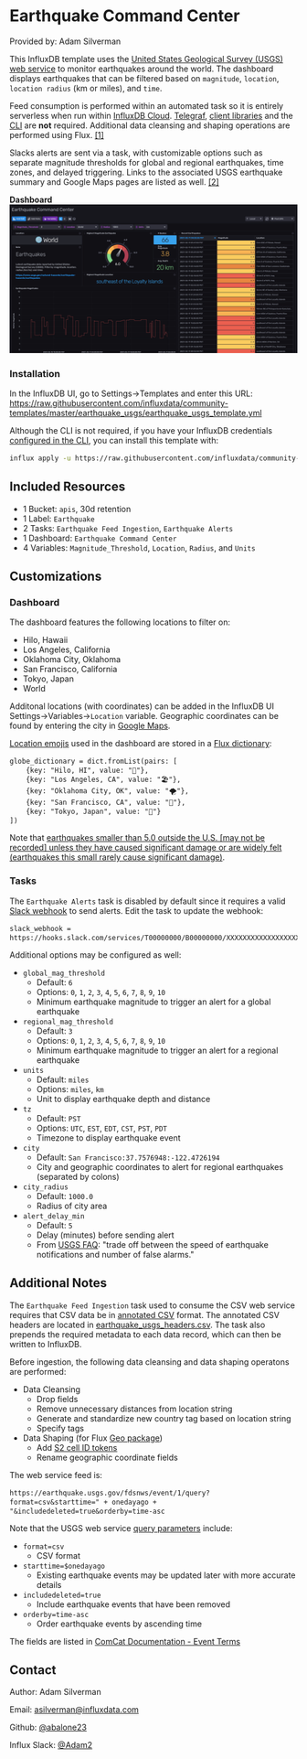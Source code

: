 # Earthquake Command Center

Provided by: Adam Silverman

This InfluxDB template uses the [United States Geological Survey (USGS) web service](https://earthquake.usgs.gov/fdsnws/event/1/) to monitor earthquakes around the world. The dashboard displays earthquakes that can be filtered based on `magnitude`, `location`, `location radius` (km or miles), and `time`.

Feed consumption is performed within an automated task so it is entirely serverless when run within [InfluxDB Cloud](https://www.influxdata.com/products/influxdb-cloud/). [Telegraf](https://www.influxdata.com/time-series-platform/telegraf/), [client libraries](https://docs.influxdata.com/influxdb/cloud/tools/client-libraries/) and the [CLI](https://docs.influxdata.com/influxdb/cloud/tools/clis/) are **not** required. Additional data cleansing and shaping operations are performed using Flux. [[1]](https://www.github.com/influxdata/community-templates/tree/master/earthquake_usgs#additional-notes)

Slacks alerts are sent via a task, with customizable options such as separate magnitude thresholds for global and regional earthquakes, time zones, and delayed triggering. Links to the associated USGS earthquake summary and Google Maps pages are listed as well. [[2]](https://www.github.com/influxdata/community-templates/tree/master/earthquake_usgs#tasks)

**Dashboard**
![Earthquake Monitoring Dashboard](earthquake_monitoring.png)

### Installation
In the InfluxDB UI, go to Settings->Templates and enter this URL: https://raw.githubusercontent.com/influxdata/community-templates/master/earthquake_usgs/earthquake_usgs_template.yml

Although the CLI is not required, if you have your InfluxDB credentials
[configured in the CLI](https://v2.docs.influxdata.com/v2.0/reference/cli/influx/config/),
you can install this template with:

```sh
influx apply -u https://raw.githubusercontent.com/influxdata/community-templates/master/earthquake_usgs/earthquake_usgs_template.yml
```

## Included Resources
  - 1 Bucket: `apis`, 30d retention
  - 1 Label: `Earthquake`
  - 2 Tasks: `Earthquake Feed Ingestion`, `Earthquake Alerts`
  - 1 Dashboard: `Earthquake Command Center`
  - 4 Variables: `Magnitude_Threshold`, `Location`, `Radius`, and `Units`

## Customizations
### Dashboard

The dashboard features the following locations to filter on:
- Hilo, Hawaii
- Los Angeles, California
- Oklahoma City, Oklahoma
- San Francisco, California
- Tokyo, Japan
- World

Additonal locations (with coordinates) can be added in the InfluxDB UI Settings->Variables->`Location` variable. Geographic coordinates can be found by entering the city in [Google Maps](https://www.google.com/maps/).

[Location emojis](https://emojipedia.org/travel-places/) used in the dashboard are stored in a [Flux dictionary](https://docs.influxdata.com/influxdb/v2.0/reference/flux/stdlib/dict/):
```
globe_dictionary = dict.fromList(pairs: [
    {key: "Hilo, HI", value: "🌋"},
    {key: "Los Angeles, CA", value: "🏖️"},
    {key: "Oklahoma City, OK", value: "🌪️"},
    {key: "San Francisco, CA", value: "🌉"},
    {key: "Tokyo, Japan", value: "🗾"}
])
```
Note that [earthquakes smaller than 5.0 outside the U.S. [may not be recorded] unless they have caused significant damage or are widely felt (earthquakes this small rarely cause significant damage)](https://www.usgs.gov/faqs/why-earthquake-was-reportedrecorded-network-x-or-i-felt-not-latest-earthquakes-maplist).

### Tasks
The `Earthquake Alerts` task is disabled by default since it requires a valid [Slack webhook](https://api.slack.com/messaging/webhooks) to send alerts.
Edit the task to update the webhook:
```
slack_webhook = https://hooks.slack.com/services/T00000000/B00000000/XXXXXXXXXXXXXXXXXXXXXXXX
```

Additional options may be configured as well:

- `global_mag_threshold`
    - Default: `6`
    - Options: `0`, `1`, `2`, `3`, `4`, `5`, `6`, `7`, `8`, `9`, `10`
    - Minimum earthquake magnitude to trigger an alert for a global earthquake
- `regional_mag_threshold`
    - Default: `3`
    - Options: `0`, `1`, `2`, `3`, `4`, `5`, `6`, `7`, `8`, `9`, `10`
    - Minimum earthquake magnitude to trigger an alert for a regional earthquake
- `units`
    - Default: `miles`
    - Options: `miles`, `km`
    - Unit to display earthquake depth and distance
- `tz`
    - Default: `PST`
    - Options: `UTC`, `EST`, `EDT`, `CST`, `PST`, `PDT`
    - Timezone to display earthquake event
- `city`
    - Default: `San Francisco:37.7576948:-122.4726194`
    - City and geographic coordinates to alert for regional earthquakes (separated by colons)
- `city_radius`
    - Default: `1000.0`
    - Radius of city area
- `alert_delay_min`
    - Default: `5`
    - Delay (minutes) before sending alert
    - From [USGS FAQ](https://www.usgs.gov/faqs/why-do-some-earthquakes-disappear-maplist?qt-news_science_products=0#qt-news_science_products): "trade off between the speed of earthquake notifications and number of false alarms."

## Additional Notes
The `Earthquake Feed Ingestion` task used to consume the CSV web service requires that CSV data be in [annotated CSV](https://docs.influxdata.com/influxdb/v2.0/reference/syntax/annotated-csv/) format. The annotated CSV headers are located in [earthquake_usgs_headers.csv](https://raw.githubusercontent.com/influxdata/community-templates/master/earthquake_usgs/earthquake_usgs_headers.csv). The task also prepends the required metadata to each data record, which can then be written to InfluxDB.

Before ingestion, the following data cleansing and data shaping operatons are performed:
- Data Cleansing
    - Drop fields
    - Remove unnecessary distances from location string
    - Generate and standardize new country tag based on location string
    - Specify tags
- Data Shaping (for Flux [Geo package](https://docs.influxdata.com/influxdb/v2.0/reference/flux/stdlib/experimental/geo/))
    - Add [S2 cell ID tokens](https://docs.influxdata.com/influxdb/v2.0/reference/flux/stdlib/experimental/geo/s2cellidtoken/) 
    - Rename geographic coordinate fields

The web service feed is:
```
https://earthquake.usgs.gov/fdsnws/event/1/query?format=csv&starttime=" + onedayago + "&includedeleted=true&orderby=time-asc
```
Note that the USGS web service [query parameters](https://earthquake.usgs.gov/fdsnws/event/1/#parameters) include:
- `format=csv`
    - CSV format
- `starttime=$onedayago`
    - Existing earthquake events may be updated later with more accurate details
- `includedeleted=true`
    - Include earthquake events that have been removed
- `orderby=time-asc`
    - Order earthquake events by ascending time

The fields are listed in [ComCat Documentation - Event Terms](https://earthquake.usgs.gov/data/comcat/data-eventterms.php)

## Contact

Author: Adam Silverman

Email: <a href="mailto:asilverman@influxdata.com">asilverman@influxdata.com</a>

Github: <a href="https://github.com/abalone23">@abalone23</a>

Influx Slack: <a href="https://influxdata.com/slack" rel="nofollow">@Adam2</a>